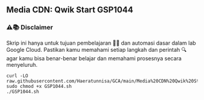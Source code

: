 **Media CDN: Qwik Start GSP1044**
-
### ⚠️📚 Disclaimer

Skrip ini hanya untuk tujuan pembelajaran 🧑‍🎓 dan automasi dasar dalam lab Google Cloud. Pastikan kamu memahami setiap langkah dan perintah 🔍 agar kamu bisa benar-benar belajar dan memahami prosesnya secara menyeluruh.
```
curl -LO raw.githubusercontent.com/Haeratunnisa/GCA/main/Media%20CDN%20Qwik%20Start/GSP1044.sh
sudo chmod +x GSP1044.sh
./GSP1044.sh

